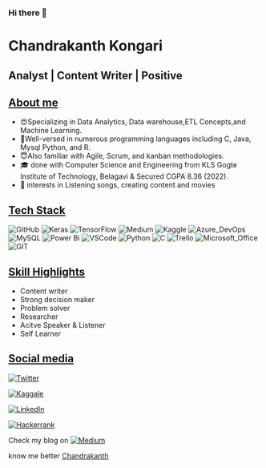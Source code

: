 ### Hi there 👋

# Chandrakanth Kongari
## Analyst | Content Writer | Positive

## <u> About me </u>
- :heart_eyes:Specializing in Data Analytics, Data warehouse,ETL Concepts,and Machine Learning. 
- :hugs:Well-versed in numerous programming languages including C, Java, Mysql Python, and R. 
- :innocent:Also familiar with Agile, Scrum, and kanban methodologies. 
- :mortar_board: done with Computer Science and Engineering from KLS Gogte Institute of Technology, Belagavi & Secured CGPA 8.36 (2022). 
- :sparkling_heart:	interests in Listening songs, creating content and movies 

## <u>Tech Stack  </u>   
![GitHub](https://img.shields.io/badge/GitHub-100000?style=for-the-badge&logo=github&logoColor=white)
![Keras](https://img.shields.io/badge/Keras-FF0000?style=for-the-badge&logo=keras&logoColor=white)
![TensorFlow](https://img.shields.io/badge/TensorFlow-FF6F00?style=for-the-badge&logo=tensorflow&logoColor=white)
![Medium](https://img.shields.io/badge/Medium-12100E?style=for-the-badge&logo=medium&logoColor=white)
![Kaggle](https://img.shields.io/badge/Kaggle-20BEFF?style=for-the-badge&logo=Kaggle&logoColor=white)
![Azure_DevOps](https://img.shields.io/badge/Azure_DevOps-0078D7?style=for-the-badge&logo=azure-devops&logoColor=white)
![MySQL](https://img.shields.io/badge/MySQL-005C84?style=for-the-badge&logo=mysql&logoColor=white)
![Power Bi](https://img.shields.io/badge/power_bi-F2C811?style=for-the-badge&logo=powerbi&logoColor=black)
![VSCode](https://img.shields.io/badge/VSCode-0078D4?style=for-the-badge&logo=visual%20studio%20code&logoColor=white)
![Python](https://img.shields.io/badge/Python-FFD43B?style=for-the-badge&logo=python&logoColor=blue)
![C](https://img.shields.io/badge/C-00599C?style=for-the-badge&logo=c&logoColor=white)
![Trello](https://img.shields.io/badge/Trello-0052CC?style=for-the-badge&logo=trello&logoColor=white)
![Microsoft_Office](https://img.shields.io/badge/Microsoft_Office-D83B01?style=for-the-badge&logo=microsoft-office&logoColor=white)
![GIT](https://img.shields.io/badge/GIT-E44C30?style=for-the-badge&logo=git&logoColor=white)

## <u> Skill Highlights </u>      
* Content writer                    
* Strong decision maker
* Problem solver
* Researcher
* Acitve Speaker & Listener
* Self Learner


## <u> Social media </u>

[![Twitter](https://img.shields.io/badge/Twitter-1DA1F2?style=for-the-badge&logo=twitter&logoColor=white)](https://twitter.com/Chandrakanth_uk?t=WKJsms9YoczBjTNlRvLQxg&s=09)

[![Kaggale](https://img.shields.io/badge/Kaggle-20BEFF?style=for-the-badge&logo=Kaggle&logoColor=white)](https://www.kaggle.com/chandruuk)
    
[![LinkedIn](https://img.shields.io/badge/LinkedIn-0077B5?style=for-the-badge&logo=linkedin&logoColor=white)](https://www.linkedin.com/in/chandrakanth-kongari-3470741aa)  

[![Hackerrank](https://img.shields.io/badge/-Hackerrank-2EC866?style=for-the-badge&logo=HackerRank&logoColor=white)](https://www.hackerrank.com/chandrukongari)


Check my blog on [![Medium](https://img.shields.io/badge/Medium-12100E?style=for-the-badge&logo=medium&logoColor=white)](https://medium.com/@chandrukongari)

know me better [Chandrakanth](https://portfollio.live/chandrukongari)
    
     

    

